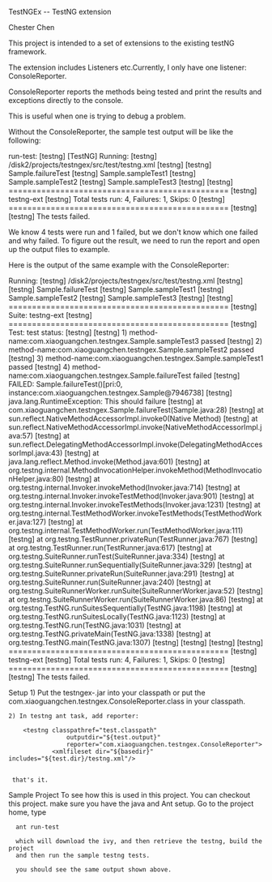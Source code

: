 TestNGEx -- TestNG extension

Chester Chen


This project is intended to a set of extensions to the existing testNG framework.


The extension includes Listeners etc.Currently, I only have one listener: ConsoleReporter.


ConsoleReporter reports the methods being tested and print the results and exceptions directly
to the console.

This is useful when one is trying to debug a problem.


Without the ConsoleReporter, the sample test output will be like the following:

run-test:
   [testng] [TestNG] Running:
   [testng]   /disk2/projects/testngex/src/test/testng.xml
   [testng]
   [testng] Sample.failureTest
   [testng] Sample.sampleTest1
   [testng] Sample.sampleTest2
   [testng] Sample.sampleTest3
   [testng]
   [testng] ===============================================
   [testng] testng-ext
   [testng] Total tests run: 4, Failures: 1, Skips: 0
   [testng] ===============================================
   [testng]
   [testng] The tests failed.


We know 4 tests were run and 1 failed, but we don't know which one failed and why failed.
To figure out the result, we need to run the report and open up the output files to example.

Here is the output of the same example with the ConsoleReporter:

  Running:
     [testng]   /disk2/projects/testngex/src/test/testng.xml
     [testng]
     [testng] Sample.failureTest
     [testng] Sample.sampleTest1
     [testng] Sample.sampleTest2
     [testng] Sample.sampleTest3
     [testng]
     [testng] ===============================================
     [testng] Suite:   testng-ext
     [testng] ===============================================
     [testng] Test: test status:
     [testng]
     [testng]  1)  method-name:com.xiaoguangchen.testngex.Sample.sampleTest3 passed
     [testng]  2)  method-name:com.xiaoguangchen.testngex.Sample.sampleTest2 passed
     [testng]  3)  method-name:com.xiaoguangchen.testngex.Sample.sampleTest1 passed
     [testng]  4)  method-name:com.xiaoguangchen.testngex.Sample.failureTest failed
     [testng]   FAILED: Sample.failureTest()[pri:0, instance:com.xiaoguangchen.testngex.Sample@7946738]
     [testng]   java.lang.RuntimeException: This should failure
     [testng] 	at com.xiaoguangchen.testngex.Sample.failureTest(Sample.java:28)
     [testng] 	at sun.reflect.NativeMethodAccessorImpl.invoke0(Native Method)
     [testng] 	at sun.reflect.NativeMethodAccessorImpl.invoke(NativeMethodAccessorImpl.java:57)
     [testng] 	at sun.reflect.DelegatingMethodAccessorImpl.invoke(DelegatingMethodAccessorImpl.java:43)
     [testng] 	at java.lang.reflect.Method.invoke(Method.java:601)
     [testng] 	at org.testng.internal.MethodInvocationHelper.invokeMethod(MethodInvocationHelper.java:80)
     [testng] 	at org.testng.internal.Invoker.invokeMethod(Invoker.java:714)
     [testng] 	at org.testng.internal.Invoker.invokeTestMethod(Invoker.java:901)
     [testng] 	at org.testng.internal.Invoker.invokeTestMethods(Invoker.java:1231)
     [testng] 	at org.testng.internal.TestMethodWorker.invokeTestMethods(TestMethodWorker.java:127)
     [testng] 	at org.testng.internal.TestMethodWorker.run(TestMethodWorker.java:111)
     [testng] 	at org.testng.TestRunner.privateRun(TestRunner.java:767)
     [testng] 	at org.testng.TestRunner.run(TestRunner.java:617)
     [testng] 	at org.testng.SuiteRunner.runTest(SuiteRunner.java:334)
     [testng] 	at org.testng.SuiteRunner.runSequentially(SuiteRunner.java:329)
     [testng] 	at org.testng.SuiteRunner.privateRun(SuiteRunner.java:291)
     [testng] 	at org.testng.SuiteRunner.run(SuiteRunner.java:240)
     [testng] 	at org.testng.SuiteRunnerWorker.runSuite(SuiteRunnerWorker.java:52)
     [testng] 	at org.testng.SuiteRunnerWorker.run(SuiteRunnerWorker.java:86)
     [testng] 	at org.testng.TestNG.runSuitesSequentially(TestNG.java:1198)
     [testng] 	at org.testng.TestNG.runSuitesLocally(TestNG.java:1123)
     [testng] 	at org.testng.TestNG.run(TestNG.java:1031)
     [testng] 	at org.testng.TestNG.privateMain(TestNG.java:1338)
     [testng] 	at org.testng.TestNG.main(TestNG.java:1307)
     [testng]
     [testng]
     [testng]
     [testng] ===============================================
     [testng] testng-ext
     [testng] Total tests run: 4, Failures: 1, Skips: 0
     [testng] ===============================================
     [testng]
     [testng] The tests failed.


Setup
    1) Put the testngex-<version>.jar into your classpath or
       put the com.xiaoguangchen.testngex.ConsoleReporter.class in your classpath.

    2) In testng ant task, add reporter:

        <testng classpathref="test.classpath"
                    outputdir="${test.output}"
                    reporter="com.xiaoguangchen.testngex.ConsoleReporter">
                <xmlfileset dir="${basedir}" includes="${test.dir}/testng.xml"/>


     that's it.


Sample Project
     To see how this is used in this project. You can checkout this project.
      make sure you have the java and Ant setup. Go to the project home, type

      ant run-test

      which will download the ivy, and then retrieve the testng, build the project
      and then run the sample testng tests.

      you should see the same output shown above.








